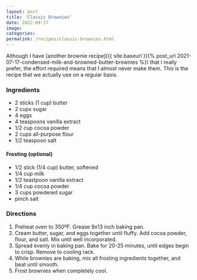 ```yaml
---
layout: post
title: 'Classic Brownies'
date: 2022-09-27
image:
categories:
permalink: /recipes/classic-brownies.html
---
```


Although I have [another brownie recipe]({{ site.baseurl }}{% post_url 2021-07-17-condensed-milk-and-browned-butter-brownies %}) that I really prefer, the effort required means that I almost never make them. _This_ is the recipe that we actually use on a regular basis.

### Ingredients

- 2 sticks (1 cup) butter
- 2 cups sugar
- 4 eggs
- 4 teaspoons vanilla extract
- 1/2 cup cocoa powder
- 2 cups all-purpose flour
- 1/2 teaspoon salt

#### Frosting (optional)

- 1/2 stick (1/4 cup) butter, softened
- 1/4 cup milk
- 1/2 teastpoon vanilla extract
- 1/4 cup cocoa powder
- 3 cups powdered sugar
- pinch salt

### Directions

1. Preheat oven to 350ºF. Grease 9x13 inch baking pan.
2. Cream butter, sugar, and eggs together until fluffy. Add cocoa powder, flour, and salt. Mix until well incorporated.
3. Spread evenly in baking pan. Bake for 20-25 minutes, until edges begin to crisp. Remove to cooling rack.
4. While brownies are baking, mix all frosting ingredients together, and beat until smooth.
5. Frost brownies when completely cool.
